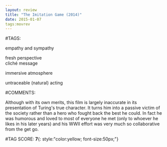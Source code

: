 ```yaml
---  
layout: review  
title: "The Imitation Game (2014)"  
date: 2015-01-07  
tags:movrev  
---  
```

  
#TAGS:  
  
empathy and sympathy  
  
fresh perspective  
cliché message  
  
immersive atmosphere  
  
untraceable (natural) acting  
  
#COMMENTS:  
  
Although with its own merits, this film is largely inaccurate in its presentation of Turing's true character. It turns him into a passive victim of the society rather than a hero who fought back the best he could. In fact he was humorous and loved to most of everyone he met (only to whoever he likes in his later years) and his WWII effort was very much so collaborative from the get go.  
  
  
  
  
  
#TAG SCORE: **7**{: style:"color:yellow; font-size:50px;"}  

